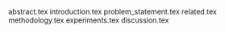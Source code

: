 abstract.tex
introduction.tex
problem_statement.tex
related.tex
methodology.tex
experiments.tex
discussion.tex